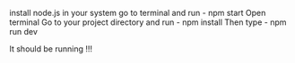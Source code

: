 install node.js in your system
go to terminal and run - npm start
Open terminal
Go to your project directory and run - npm install
Then type - npm run dev

It should be running !!!
